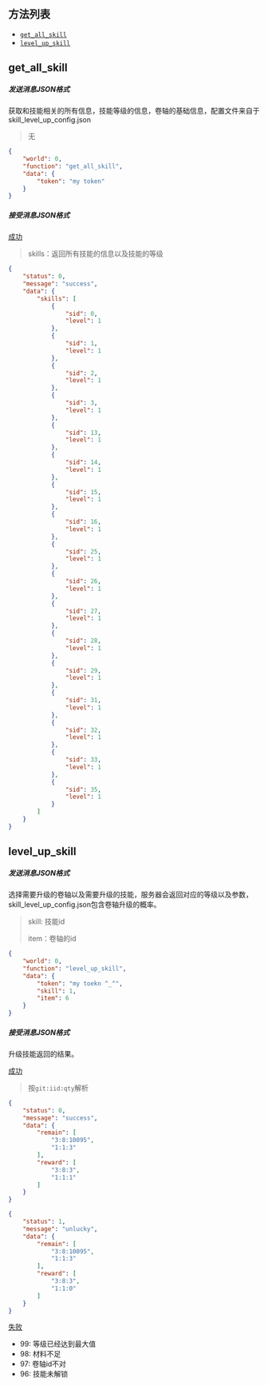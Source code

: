 ## 方法列表

* [`get_all_skill`](##get_all_skill)
* [`level_up_skill`](##level_up_skill)

## get_all_skill

##### 发送消息JSON格式

获取和技能相关的所有信息，技能等级的信息，卷轴的基础信息，配置文件来自于skill_level_up_config.json

> 无
>

```json
{
	"world": 0,
	"function": "get_all_skill",
	"data": {
		"token": "my token"
	}
}
```

##### 接受消息JSON格式

[成功]()

> skills：返回所有技能的信息以及技能的等级
>

```json
{
	"status": 0,
	"message": "success",
	"data": {
		"skills": [
			{
				"sid": 0,
				"level": 1
			},
			{
				"sid": 1,
				"level": 1
			},
			{
				"sid": 2,
				"level": 1
			},
			{
				"sid": 3,
				"level": 1
			},
			{
				"sid": 13,
				"level": 1
			},
			{
				"sid": 14,
				"level": 1
			},
			{
				"sid": 15,
				"level": 1
			},
			{
				"sid": 16,
				"level": 1
			},
			{
				"sid": 25,
				"level": 1
			},
			{
				"sid": 26,
				"level": 1
			},
			{
				"sid": 27,
				"level": 1
			},
			{
				"sid": 28,
				"level": 1
			},
			{
				"sid": 29,
				"level": 1
			},
			{
				"sid": 31,
				"level": 1
			},
			{
				"sid": 32,
				"level": 1
			},
			{
				"sid": 33,
				"level": 1
			},
			{
				"sid": 35,
				"level": 1
			}
		]
	}
}
```



## level_up_skill

##### 发送消息JSON格式

选择需要升级的卷轴以及需要升级的技能，服务器会返回对应的等级以及参数，skill_level_up_config.json包含卷轴升级的概率。

> skill: 技能id
>
> item：卷轴的id

```json
{
	"world": 0, 
	"function": "level_up_skill",
	"data": {
		"token": "my toekn ^_^",
    	"skill": 1,
    	"item": 6
	}
}
```

##### 接受消息JSON格式

升级技能返回的结果。

[成功]()

> 按`git:iid:qty`解析

```json
{
	"status": 0,
	"message": "success",
	"data": {
		"remain": [
			"3:8:10095",
			"1:1:3"
		],
		"reward": [
			"3:8:3",
			"1:1:1"
		]
	}
}
```

```json
{
	"status": 1,
	"message": "unlucky",
	"data": {
		"remain": [
			"3:8:10095",
			"1:1:3"
		],
		"reward": [
			"3:8:3",
			"1:1:0"
		]
	}
}
```

[失败]()

* 99: 等级已经达到最大值
* 98: 材料不足
* 97: 卷轴id不对
* 96: 技能未解锁



